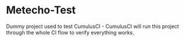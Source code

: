 Metecho-Test
==============

Dummy project used to test CumulusCI - CumulusCI will run this project through the whole CI flow to verify everything works.

